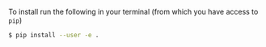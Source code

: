 To install run the following in your terminal (from which you have access to `pip`)

```bash
$ pip install --user -e .
```
